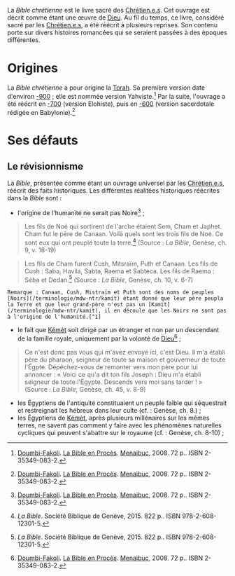 <!-- TITLE: Bible chrétienne -->
<!-- SUBTITLE: Présentation de la Bible chrétienne -->

La *Bible chrétienne* est le livre sacré des [Chrétien.e.s](/religion/confession/christianisme). Cet ouvrage est décrit comme étant une œuvre de [Dieu](/religion/divinite/dieu-chretien). Au fil du temps, ce livre, considéré sacré par les [Chrétien.e.s](/religion/confession/christianisme), a été réécrit à plusieurs reprises. Son contenu porte sur divers histoires romancées qui se seraient passées à des époques différentes.

# Origines
La *Bible chrétienne* a pour origine la [Torah](). Sa première version date d'environ [-900](/histoire/date/calendrier-gregorien/par-annee/-900) ; elle est nommée version Yahviste.[^1]
Par la suite, l'ouvrage a été réécrit en [-700](/histoire/date/calendrier-gregorien/par-annee/-700) (version Elohiste), puis en [-600](/histoire/date/calendrier-gregorien/par-annee/-600) (version sacerdotale rédigée en Babylonie).[^1]

# Ses défauts
## Le révisionnisme
La *Bible*, présentée comme étant un ouvrage universel par les [Chrétien.e.s](/religion/confession/christianisme), réécrit des faits historiques. Les différentes réalitées historiques réécrites dans la *Bible* sont :
* l'origine de l'humanité ne serait pas Noire[^1] ;

> Les fils de Noé qui sortirent de l'arche étaient Sem, Cham et Japhet. Cham fut le père de Canaan.
> Voilà quels sont les trois fils de Noé. Ce sont eux qui ont peuplé toute la terre.[^2]
> (Source : *La Bible*, Genèse, ch. 9, v. 18-19)

> Les fils de Cham furent Cush, Mitsraïm, Puth et Canaan.
> Les fils de Cush : Saba, Havila, Sabta, Raema et Sabteca. Les fils de Raema : Séba et Dedan.[^2]
> (Source : *La Bible*, Genèse, ch. 10, v. 6-7)

	Remarque : Canaan, Cush, Mistraïm et Puth sont des noms de peuples [Noirs](/terminologie/mdw-ntr/kamit) étant donné que leur père peupla la Terre et que leur grand-père n'est pas un [Kamit](/terminologie/mdw-ntr/kamit), il en découle que les Noirs ne sont pas à l'origine de l'humanité.[^1]
	
* le fait que [Kémèt](/geographie/empire/afrique/nord-est/kmt) soit dirigé par un étranger et non par un descendant de la famille royale, uniquement par la volonté de [Dieu](/religion/divinite/dieu-chretien)[^1] ;

> Ce n'est donc pas vous qui m'avez envoyé ici, c'est Dieu. Il m'a établi père du pharaon, seigneur de toute sa maison et gouverneur de toute l'Égpte.
> Dépêchez-vous de remonter vers mon père pour lui annoncer : « Voici ce qu'a dit ton fils Joseph : Dieu m'a établi seigneur de toute l'Égypte. Descends vers moi sans tarder ! »
> (Source : *La Bible*, Genèse, ch. 45, v. 8-9)

* les Égyptiens de l'antiquité constituaient un peuple faible qui séquestrait et restreignait les hébreux dans leur culte (cf. : Genèse, ch. 8.) ;
* les Égyptiens de [Kémèt](/geographie/empire/afrique/nord-est/kmt), après plusieurs millénaires sur les mêmes terres, ne savent pas comment y faire avec les phénomènes naturelles cycliques qui peuvent s'abattre sur le royaume (cf. : Genèse, ch. 8-10) ;


[^1]: [Doumbi-Fakoli](/personnalite/homme/polymathe/afrique/nord-ouest/pays/mali/doumbi-fakoli). [La Bible en Procès](/ouvrage/documentaire/la-bible-en-proces). [Menaibuc](/organisme/editeur/menaibuc), 2008. 72 p.. ISBN 2-35349-083-2.
[^2]: *La Bible*. Société Biblique de Genève, 2015. 822 p.. ISBN 978-2-608-12301-5.